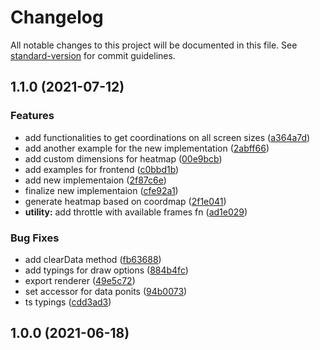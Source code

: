 # Changelog

All notable changes to this project will be documented in this file. See [standard-version](https://github.com/conventional-changelog/standard-version) for commit guidelines.

## 1.1.0 (2021-07-12)


### Features

* add  functionalities to get coordinations on all screen sizes ([a364a7d](https://github.com/raminjafary/vidar/commit/a364a7d00afe197a54a432df1b488c2f3158e602))
* add another example for the new implementation ([2abff66](https://github.com/raminjafary/vidar/commit/2abff664038d79e514e72516a9830a1aa7e260f7))
* add custom dimensions for heatmap ([00e9bcb](https://github.com/raminjafary/vidar/commit/00e9bcbf55f335450fb3cabe2dc26ea7f5208348))
* add examples for frontend ([c0bbd1b](https://github.com/raminjafary/vidar/commit/c0bbd1bc1fb1bf9504f20118d80c2fda2b305622))
* add new implementaion ([2f87c6e](https://github.com/raminjafary/vidar/commit/2f87c6e79f9432be28754c569d0815bfd2cca082))
* finalize new implementaion ([cfe92a1](https://github.com/raminjafary/vidar/commit/cfe92a1b99be03cd65fbdbb2106baf57459dad9a))
* generate heatmap based on coordmap ([2f1e041](https://github.com/raminjafary/vidar/commit/2f1e0416a2c83896b19a601cd2e52c9cf1bb099d))
* **utility:** add throttle with available frames fn ([ad1e029](https://github.com/raminjafary/vidar/commit/ad1e02919a6eb1e89b2d1d689ebce700cc3f8578))


### Bug Fixes

* add clearData method ([fb63688](https://github.com/raminjafary/vidar/commit/fb63688c3b0ea52839ad8d63f3bfc29fee02d59b))
* add typings for draw options ([884b4fc](https://github.com/raminjafary/vidar/commit/884b4fcf6684c7edf18d1ab7aee3296ae5bd20a6))
* export renderer ([49e5c72](https://github.com/raminjafary/vidar/commit/49e5c72009ca3ef47445180d44aa1897cb43a766))
* set accessor for data ponits ([94b0073](https://github.com/raminjafary/vidar/commit/94b00739929b06fbc254e02a822e112a686e0fa8))
* ts typings ([cdd3ad3](https://github.com/raminjafary/vidar/commit/cdd3ad32be0baa4dca401574565e2ee3707ba171))

## 1.0.0 (2021-06-18)
